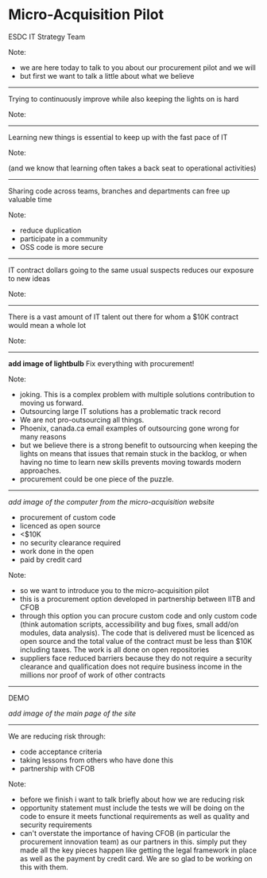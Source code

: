 <!--markdownlint-disable MD003 MD033 MD041 -->

<style>
.reveal section img { background:none; border:none; box-shadow:none; }
</style>

# Micro-Acquisition Pilot

ESDC IT Strategy Team

Note:

- we are here today to talk to you about our procurement pilot and we will
- but first we want to talk a little about what we believe

---

Trying to continuously improve while also keeping the lights on is hard

Note:

---

Learning new things is essential to keep up with the fast pace of IT

Note:

(and we know that learning often takes a back seat to operational activities)

---

Sharing code across teams, branches and departments can free up valuable time

Note:

- reduce duplication
- participate in a community
- OSS code is more secure

---

IT contract dollars going to the same usual suspects reduces our exposure to new ideas

Note:

---

There is a vast amount of IT talent out there for whom a $10K contract would mean a whole lot

Note:

---

**add image of lightbulb**
Fix everything with procurement!

Note:

- joking. This is a complex problem with multiple solutions contribution to moving us forward.
- Outsourcing large IT solutions has a problematic track record
- We are not pro-outsourcing all things.
- Phoenix, canada.ca email examples of outsourcing gone wrong for many reasons
- but we believe there is a strong benefit to outsourcing when keeping the lights on means that issues that remain stuck in the backlog, or when having no time to learn new skills prevents moving towards modern approaches.
- procurement could be one piece of the puzzle.

---

*add image of the computer from the micro-acquisition website*

- procurement of custom code
- licenced as open source
- <$10K
- no security clearance required
- work done in the open
- paid by credit card

Note:

- so we want to introduce you to the micro-acquisition pilot
- this is a procurement option developed in partnership between IITB and CFOB
- through this option you can procure custom code and only custom code (think automation scripts, accessibility and bug fixes, small add/on modules, data analysis). The code that is delivered must be licenced as open source and the total value of the contract must be less than $10K including taxes. The work is all done on open repositories
- suppliers face reduced barriers because they do not require a security clearance and qualification does not require business income in the millions nor proof of work of other contracts

---

DEMO

*add image of the main page of the site*

---

We are reducing risk through:

- code acceptance criteria
- taking lessons from others who have done this
- partnership with CFOB

Note:

- before we finish i want to talk briefly about how we are reducing risk
- opportunity statement must include the tests we will be doing on the code to ensure it meets functional requirements as well as quality and security requirements
- can't overstate the importance of having CFOB (in particular the procurement innovation team) as our partners in this. simply put they made all the key pieces happen like getting the legal framework in place as well as the payment by credit card. We are so glad to be working on this with them.
  
